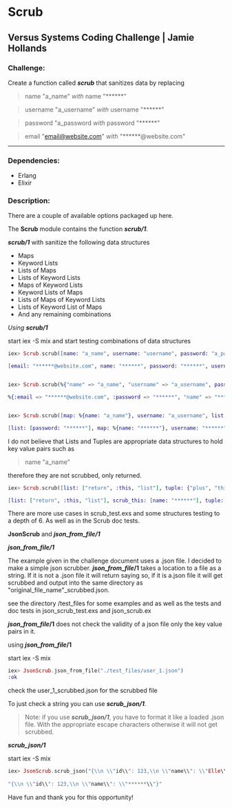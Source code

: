 # Scrub
## Versus Systems Coding Challenge | Jamie Hollands

### Challenge:

Create a function called **_scrub_** that sanitizes data by replacing
> name "a_name"  *with* name "******"

> username "a_username" *with* username "******"

> password "a_password *with* password "******"

> email "email@website.com" *with* "******@website.com"
***
### Dependencies:
* Erlang
* Elixir

### Description:

There are a couple of available options packaged up here.

The **Scrub** module contains the function **_scrub/1_**.

**_scrub/1_** with sanitize the following data structures
* Maps
* Keyword Lists
* Lists of Maps
* Lists of Keyword Lists
* Maps of Keyword Lists
* Keyword Lists of Maps
* Lists of Maps of Keyword Lists
* Lists of Keyword List of Maps
* And any remaining combinations


*Using **_scrub/1_***

start iex -S mix and start testing combinations of data structures

```elixir
iex> Scrub.scrub([name: "a_name", username: "username", password: "a_password", email: "email@website.com"])

[email: "******@website.com", name: "******", password: "******", username: "******"]


iex> Scrub.scrub(%{"name" => "a_name", "username" => "a_username", password: "a_password", email: "email@website.com"})

%{:email => "******@website.com", :password => "******", "name" => "******", "username" => "******"}


iex> Scrub.scrub([map: %{name: "a_name"}, username: "a_username", list: [password: "password"]])

[list: [password: "******"], map: %{name: "******"}, username: "******"]
```
I do not believe that Lists and Tuples are appropriate data structures to hold key value pairs such as 
> name "a_name"  

therefore they are not scrubbed, only returned.

```elixir
iex> Scrub.scrub([list: ["return", :this, "list"], tuple: {"plus", "this", :tuple}, scrub_this: [name: "a_name"]])

[list: ["return", :this, "list"], scrub_this: [name: "******"], tuple: {"plus", "this", :tuple}]
```

There are more use cases in scrub_test.exs and some structures testing to a depth of 6.  As well as in the Scrub doc tests.

**JsonScrub** and **_json_from_file/1_**

**_json_from_file/1_**

The example given in the challenge document uses a .json file.  I decided to make a simple json scrubber. **_json_from_file_/1** takes a location to a file as a string.  If it is not a .json file it will return saying so, if it is a.json file it will get scrubbed and output into the same directory as "original_file_name"_scrubbed.json.

see the directory /test_files for some examples and as well as the tests and doc tests in json_scrub_test.exs and json_scrub.ex

**_json_from_file_/1** does not check the validity of a json file only the key value pairs in it.  

using **_json_from_file_/1** 

start iex -S mix

```elixir
iex> JsonScrub.json_from_file("./test_files/user_1.json")
:ok
```
check the user_1_scrubbed.json for the scrubbed file

To just check a string you can use **_scrub_json/1_**.


> Note: if you use **_scrub_json/1_**, you have to format it like a loaded .json file. With the appropriate escape characters otherwise it will not get scrubbed.


**_scrub_json/1_**

start iex -S mix

```elixir
iex> JsonScrub.scrub_json("{\\n \\"id\\": 123,\\n \\"name\\": \\"Elle\\"}")
    
"{\\n \\"id\\": 123,\\n \\"name\\": \\"******\\"}"
```

Have fun and thank you for this opportunity!
